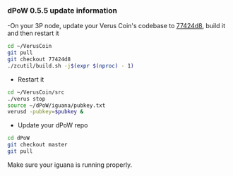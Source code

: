 ### dPoW 0.5.5 update information

-On your 3P node, update your Verus Coin's codebase to [77424d8](https://github.com/VerusCoin/VerusCoin/tree/77424d8a4ef7f582f73abf4fb1ff77e08d8d280a), build it and then restart it

```bash
cd ~/VerusCoin
git pull
git checkout 77424d8
./zcutil/build.sh -j$(expr $(nproc) - 1)
```

- Restart it

```bash
cd ~/VerusCoin/src
./verus stop
source ~/dPoW/iguana/pubkey.txt
verusd -pubkey=$pubkey &
```

- Update your dPoW repo

```bash
cd dPoW
git checkout master
git pull
```

Make sure your iguana is running properly.
